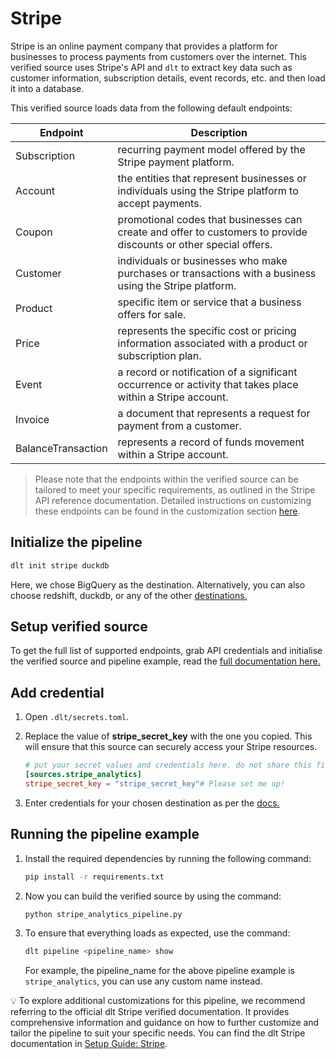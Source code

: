 # Stripe
Stripe is an online payment company that provides a platform for businesses to process payments from customers over the internet.  This verified source uses Stripe's API and `dlt` to extract key data such as customer information, subscription details, event records, etc. and then load it into a database.

This verified source loads data from the following default endpoints:

| Endpoint | Description |
| --- | --- |
| Subscription | recurring payment model offered by the Stripe payment platform. |
| Account | the entities that represent businesses or individuals using the Stripe platform to accept payments. |
| Coupon | promotional codes that businesses can create and offer to customers to provide discounts or other special offers. |
| Customer | individuals or businesses who make purchases or transactions with a business using the Stripe platform. |
| Product | specific item or service that a business offers for sale. |
| Price | represents the specific cost or pricing information associated with a product or subscription plan. |
| Event | a record or notification of a significant occurrence or activity that takes place within a Stripe account. |
| Invoice | a document that represents a request for payment from a customer. |
| BalanceTransaction | represents a record of funds movement within a Stripe account. |

> Please note that the endpoints within the verified source can be tailored to meet your specific requirements, as outlined in the Stripe API reference documentation. Detailed instructions on customizing these endpoints can be found in the customization section [here](https://dlthub.com/docs/dlt-ecosystem/verified-sources/stripe#customization).

## Initialize the pipeline
```bash
dlt init stripe duckdb
```

Here, we chose BigQuery as the destination. Alternatively, you can also choose redshift, duckdb, or any of the other [destinations.](https://dlthub.com/docs/dlt-ecosystem/destinations/)

## Setup verified source
To get the full list of supported endpoints, grab API credentials and initialise the verified source and pipeline example, read the [full documentation here.](https://dlthub.com/docs/dlt-ecosystem/verified-sources/stripe)

## Add credential
1. Open `.dlt/secrets.toml`.
2. Replace the value of **stripe_secret_key** with the one you copied. This will ensure that this source can securely access your Stripe resources.
    ```toml
    # put your secret values and credentials here. do not share this file and do not upload it to github.
    [sources.stripe_analytics]
    stripe_secret_key = "stripe_secret_key"# Please set me up!
    ```

3. Enter credentials for your chosen destination as per the [docs.](https://dlthub.com/docs/dlt-ecosystem/destinations/)

## Running the pipeline example
1. Install the required dependencies by running the following command:
    ```bash
    pip install -r requirements.txt
    ```

2. Now you can build the verified source by using the command:
    ```bash
    python stripe_analytics_pipeline.py
    ```

3. To ensure that everything loads as expected, use the command:
    ```bash
    dlt pipeline <pipeline_name> show
    ```
    For example, the pipeline_name for the above pipeline example is `stripe_analytics`, you can use any custom name instead.


💡 To explore additional customizations for this pipeline, we recommend referring to the official dlt Stripe verified documentation. It provides comprehensive information and guidance on how to further customize and tailor the pipeline to suit your specific needs. You can find the dlt Stripe documentation in [Setup Guide: Stripe](https://dlthub.com/docs/dlt-ecosystem/verified-sources/stripe).

